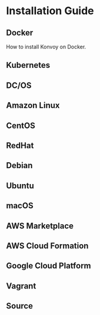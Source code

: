 # Installation Guide

## Docker
How to install Konvoy on Docker.

## Kubernetes

## DC/OS

## Amazon Linux

## CentOS

## RedHat

## Debian

## Ubuntu

## macOS

## AWS Marketplace

## AWS Cloud Formation

## Google Cloud Platform

## Vagrant

## Source